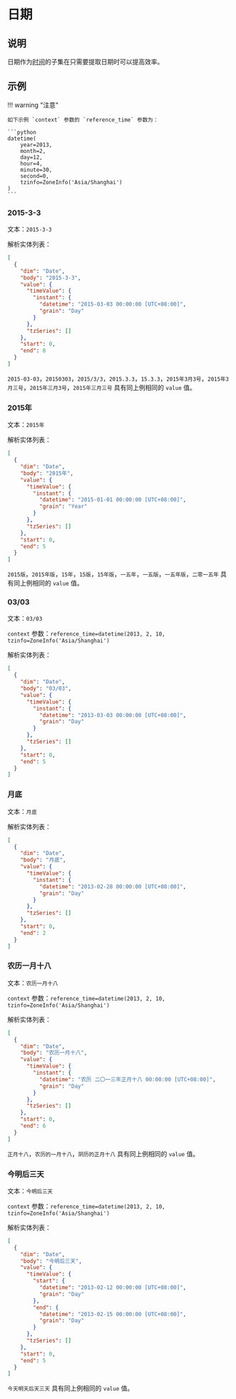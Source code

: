 # 日期

## 说明

日期作为[时间](time.md#说明)的子集在只需要提取日期时可以提高效率。

## 示例

!!! warning "注意"

    如下示例 `context` 参数的 `reference_time` 参数为：

    ```python
    datetime(
        year=2013,
        month=2,
        day=12,
        hour=4,
        minute=30,
        second=0,
        tzinfo=ZoneInfo('Asia/Shanghai')
    )
    ```

### 2015-3-3

文本：`2015-3-3`

解析实体列表：

```json
[
  {
    "dim": "Date",
    "body": "2015-3-3",
    "value": {
      "timeValue": {
        "instant": {
          "datetime": "2015-03-03 00:00:00 [UTC+08:00]",
          "grain": "Day"
        }
      },
      "tzSeries": []
    },
    "start": 0,
    "end": 8
  }
]
```

`2015-03-03`，`20150303`，`2015/3/3`，`2015.3.3`，`15.3.3`，`2015年3月3号`，`2015年3月三号`，`2015年三月3号`，`2015年三月三号` 具有同上例相同的 `value` 值。

### 2015年

文本：`2015年`

解析实体列表：

```json
[
  {
    "dim": "Date",
    "body": "2015年",
    "value": {
      "timeValue": {
        "instant": {
          "datetime": "2015-01-01 00:00:00 [UTC+08:00]",
          "grain": "Year"
        }
      },
      "tzSeries": []
    },
    "start": 0,
    "end": 5
  }
]
```

`2015版`，`2015年版`，`15年`，`15版`，`15年版`，`一五年`，`一五版`，`一五年版`，`二零一五年` 具有同上例相同的 `value` 值。

### 03/03

文本：`03/03`

`context` 参数：`reference_time=datetime(2013, 2, 10, tzinfo=ZoneInfo('Asia/Shanghai')`

解析实体列表：

```json
[
  {
    "dim": "Date",
    "body": "03/03",
    "value": {
      "timeValue": {
        "instant": {
          "datetime": "2013-03-03 00:00:00 [UTC+08:00]",
          "grain": "Day"
        }
      },
      "tzSeries": []
    },
    "start": 0,
    "end": 5
  }
]
```

### 月底

文本：`月底`

解析实体列表：

```json
[
  {
    "dim": "Date",
    "body": "月底",
    "value": {
      "timeValue": {
        "instant": {
          "datetime": "2013-02-28 00:00:00 [UTC+08:00]",
          "grain": "Day"
        }
      },
      "tzSeries": []
    },
    "start": 0,
    "end": 2
  }
]
```

### 农历一月十八

文本：`农历一月十八`

`context` 参数：`reference_time=datetime(2013, 2, 10, tzinfo=ZoneInfo('Asia/Shanghai')`

解析实体列表：

```json
[
  {
    "dim": "Date",
    "body": "农历一月十八",
    "value": {
      "timeValue": {
        "instant": {
          "datetime": "农历 二〇一三年正月十八 00:00:00 [UTC+08:00]",
          "grain": "Day"
        }
      },
      "tzSeries": []
    },
    "start": 0,
    "end": 6
  }
]
```

`正月十八`，`农历的一月十八`，`阴历的正月十八` 具有同上例相同的 `value` 值。

### 今明后三天

文本：`今明后三天`

`context` 参数：`reference_time=datetime(2013, 2, 10, tzinfo=ZoneInfo('Asia/Shanghai')`

解析实体列表：

```json
[
  {
    "dim": "Date",
    "body": "今明后三天",
    "value": {
      "timeValue": {
        "start": {
          "datetime": "2013-02-12 00:00:00 [UTC+08:00]",
          "grain": "Day"
        },
        "end": {
          "datetime": "2013-02-15 00:00:00 [UTC+08:00]",
          "grain": "Day"
        }
      },
      "tzSeries": []
    },
    "start": 0,
    "end": 5
  }
]
```

`今天明天后天三天` 具有同上例相同的 `value` 值。
